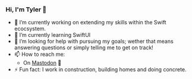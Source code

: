 ### Hi, I'm Tyler 👋

- 🔭 I’m currently working on extending my skills within the Swift ecocsystem.
- 🌱 I’m currently learning SwiftUI
- 🤔 I’m looking for help with pursuing my goals; wether that means answering questions or simply telling me to get on track!
- 📫 How to reach me:
  - On [Mastodon](https://mastodon.social/@MillerApps) 🐘
- ⚡ Fun fact: I work in construction, building homes and doing concrete. 

